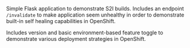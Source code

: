Simple Flask application to demonstrate S2I builds.
Includes an endpoint `/invalidate` to make application seem unhealthy in order to demonstrate built-in self healing capabilities in OpenShift.

Includes version and basic environment-based feature toggle to demonstrate various deployment strategies in OpenShift.
